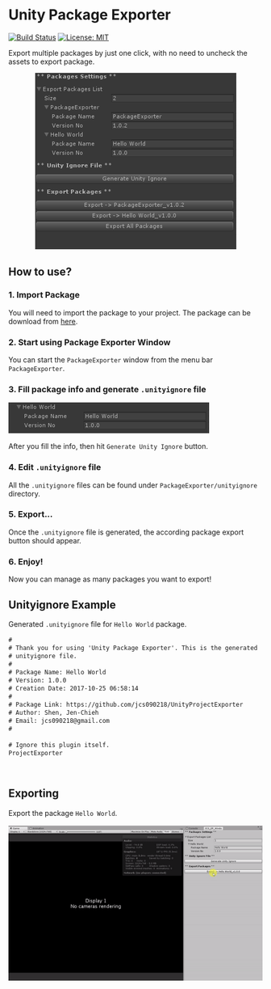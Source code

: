 # Unity Package Exporter #

[![Build Status](https://travis-ci.com/jcs090218/UnityPackageExporter.svg?branch=master)](https://travis-ci.com/jcs090218/UnityPackageExporter)
[![License: MIT](https://img.shields.io/badge/License-MIT-yellow.svg)](https://opensource.org/licenses/MIT)

Export multiple packages by just one click, with no need to 
uncheck the assets to export package.

<p align="center">
  <img src="./screenshot/package-manage.png"/>
</p>


## How to use? ##

### 1. Import Package ###
You will need to import the package to your project. The package 
can be download from [here](https://github.com/jcs090218/UnityPackageExporter/releases).

### 2. Start using Package Exporter Window ###
You can start the `PackageExporter` window from the menu bar `PackageExporter`.

### 3. Fill package info and generate `.unityignore` file ###
<img src="./screenshot/package-info.png"/>

After you fill the info, then hit `Generate Unity Ignore` button.

### 4. Edit `.unityignore` file ###
All the `.unityignore` files can be found under `PackageExporter/unityignore`
directory. 

### 5. Export... ###
Once the `.unityignore` file is generated, the according package 
export button should appear.

### 6. Enjoy! ###
Now you can manage as many packages you want to export!


## Unityignore Example ##
Generated `.unityignore` file for `Hello World` package.
```
# 
# Thank you for using 'Unity Package Exporter'. This is the generated 
# unityignore file.
# 
# Package Name: Hello World
# Version: 1.0.0
# Creation Date: 2017-10-25 06:58:14 
# 
# Package Link: https://github.com/jcs090218/UnityProjectExporter
# Author: Shen, Jen-Chieh
# Email: jcs090218@gmail.com
# 

# Ignore this plugin itself.
ProjectExporter

```
<br/>


## Exporting ##
Export the package `Hello World`.
<p>
  <img src="./screenshot/export-package.gif"/>
</p>
